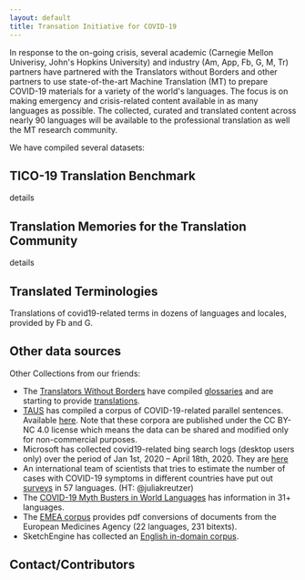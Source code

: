 ```yaml
---
layout: default
title: Transation Initiative for COVID-19
---
```


In response to the on-going crisis, several academic (Carnegie Mellon Univerisy, John's Hopkins University) and industry (Am, App, Fb, G, M, Tr) partners have partnered with the Translators without Borders and other partners to use state-of-the-art Machine Translation (MT) to prepare COVID-19 materials for a variety of the world's languages. The focus is on making emergency and crisis-related content available in as many languages as possible. The collected, curated and translated content across nearly 90 languages will be available to the professional translation as well the MT research community.

We have compiled several datasets:

## TICO-19 Translation Benchmark
details

## Translation Memories for the Translation Community
details

## Translated Terminologies
Translations of covid19-related terms in dozens of languages and locales, provided by Fb and G.

## Other data sources

Other Collections from our friends:
* The [Translators Without Borders](https://translatorswithoutborders.org/) have compiled [glossaries](https://translatorswithoutborders.org/twb-glossary-for-covid-19/) and are starting to provide [translations](https://translatorswithoutborders.org/translations-covid-19/).
* [TAUS](https://www.taus.net/) has compiled a corpus of COVID-19-related parallel sentences. Available [here](https://md.taus.net/corona). Note that these corpora are published under the CC BY-NC 4.0 license which means the data can be shared and modified only for non-commercial purposes.  
* Microsoft has collected covid19-related bing search logs (desktop users only) over the period of Jan 1st, 2020 – April 18th, 2020. They are [here](https://github.com/microsoft/BingCoronavirusQuerySet)
* An international team of scientists that tries to estimate the number of cases with COVID-19 symptoms in different countries have put out [surveys](https://github.com/GCGImdea/coronasurveys/blob/master/surveys.md) in 57 languages. (HT: @juliakreutzer)
* The [COVID-19 Myth Busters in World Languages](https://covid-no-mb.org/) has information in 31+ languages.
* The [EMEA corpus](http://opus.nlpl.eu/EMEA.php) provides pdf conversions of documents from the European Medicines Agency (22 languages, 231 bitexts).
* SketchEngine has collected an [English in-domain corpus](https://www.sketchengine.eu/covid19/).


## Contact/Contributors

